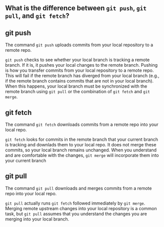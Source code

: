 ## What is the difference between `git push`, `git pull`, and `git fetch`?

## git push
The command `git push` uploads commits from your local repository to a remote repo.

 `git push` checks to see whether your local branch is tracking a remote branch. If it is, it pushes your local changes to the remote branch. Pushing is how you transfer commits from your local repository to a remote repo. This will fail if the remote branch has diverged from your local branch (e.g., if the remote branch contains commits that are not in your local branch). When this happens, your local branch must be synchronized with the remote branch using `git pull` or the combination of `git fetch` and `git merge`.

## git fetch
The command `git fetch` downloads commits from a remote repo into your local repo.


`git fetch` looks for commits in the remote branch that your current branch is tracking and downlads them to your local repo. It does not merge these commits, so your local branch remains unchanged. When you understand and are comfortable with the changes, `git merge` will incorporate them into your current branch

## git pull
The command `git pull` downloads and merges commits from a remote repo into your local repo.

`git pull` actually runs `git fetch` followed immediately by `git merge`. Merging remote upstream changes into your local repository is a common task, but `git pull` assumes that you understand the changes you are merging into your local branch. 